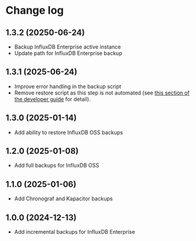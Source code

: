 # Change log

## 1.3.2 (20250-06-24)

- Backup InfluxDB Enterprise active instance
- Update path for InfluxDB Enterprise backup

## 1.3.1 (2025-06-24)

- Improve error handling in the backup script
- Remove restore script as this step is not automated (see [this section of the developer guide](https://sasquatch.lsst.io/developer-guide/backups.html) for detail).

## 1.3.0 (2025-01-14)

- Add ability to restore InfluxDB OSS backups

## 1.2.0 (2025-01-08)

- Add full backups for InfluxDB OSS

## 1.1.0 (2025-01-06)

- Add Chronograf and Kapacitor backups

## 1.0.0 (2024-12-13)

- Add incremental backups for InfluxDB Enterprise
